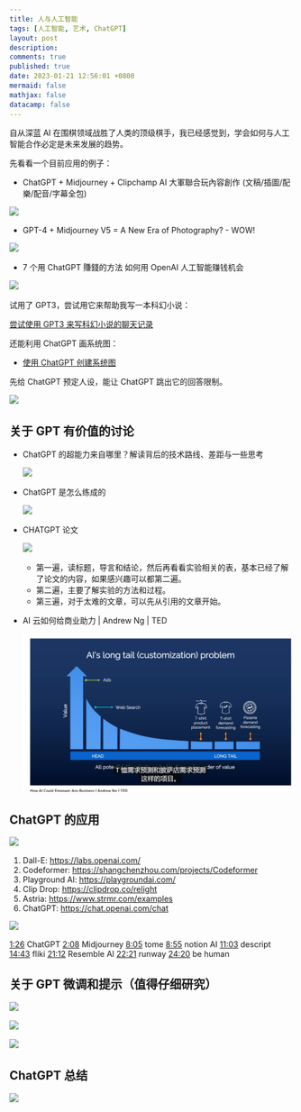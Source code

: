 ```yaml
---
title: 人与人工智能
tags: [人工智能, 艺术, ChatGPT]
layout: post
description:
comments: true
published: true
date: 2023-01-21 12:56:01 +0800
mermaid: false
mathjax: false
datacamp: false
---
```


自从深蓝 AI 在围棋领域战胜了人类的顶级棋手，我已经感觉到，学会如何与人工智能合作必定是未来发展的趋势。

先看看一个目前应用的例子：

- ChatGPT + Midjourney + Clipchamp AI 大軍聯合玩內容創作 (文稿/插圖/配樂/配音/字幕全包)

[![](https://img.youtube.com/vi/9T8Dn2cY_04/0.jpg)](https://www.youtube.com/watch?v=9T8Dn2cY_04)

- GPT-4 + Midjourney V5 = A New Era of Photography? - WOW!

[![](https://img.youtube.com/vi/Asg1e_IYzR8/0.jpg)](https://www.youtube.com/watch?v=Asg1e_IYzR8)

- 7 个用 ChatGPT 賺錢的方法 如何用 OpenAI 人工智能赚钱机会

[![](https://img.youtube.com/vi/nYi36vkQ20E/0.jpg)](https://www.youtube.com/watch?v=nYi36vkQ20E)

试用了 GPT3，尝试用它来帮助我写一本科幻小说：

[尝试使用 GPT3 来写科幻小说的聊天记录](https://sharegpt.com/c/HDLhv55)

还能利用 ChatGPT 画系统图：

- [使用 ChatGPT 创建系统图](https://aruva.medium.com/using-chatgpt-to-build-system-diagrams-part-i-69efc7603926)

先给 ChatGPT 预定人设，能让 ChatGPT 跳出它的回答限制。

[![](https://img.youtube.com/vi/gUE70FFgcUk/0.jpg)](https://www.youtube.com/watch?v=gUE70FFgcUk)

## 关于 GPT 有价值的讨论

- ChatGPT 的超能力来自哪里？解读背后的技术路线、差距与一些思考

  [![](https://img.youtube.com/vi/9DovhoPGyhc/0.jpg)](https://www.youtube.com/watch?v=9DovhoPGyhc)

- ChatGPT 是怎么练成的

  [![](https://img.youtube.com/vi/e0aKI2GGZNg/0.jpg)](https://www.youtube.com/watch?v=e0aKI2GGZNg)

- CHATGPT 论文

  [![](https://img.youtube.com/vi/txjl_Q4jCyQ/0.jpg)](https://www.youtube.com/watch?v=txjl_Q4jCyQ)

  - 第一遍，读标题，导言和结论，然后再看看实验相关的表，基本已经了解了论文的内容，如果感兴趣可以都第二遍。
  - 第二遍，主要了解实验的方法和过程。
  - 第三遍，对于太难的文章，可以先从引用的文章开始。

- AI 云如何给商业助力 | Andrew Ng | TED

  [![](../assets/images/2023-01-21-chatgpt-ai-art.markdown__20230305094152.png)](https://www.youtube.com/watch?v=reUZRyXxUs4)

## ChatGPT 的应用

[![](https://img.youtube.com/vi/CDOdSXEdm2g/0.jpg)](https://www.youtube.com/watch?v=CDOdSXEdm2g)

1. Dall-E: <https://labs.openai.com/>
2. Codeformer: <https://shangchenzhou.com/projects/Codeformer>
3. Playground AI: <https://playgroundai.com/>
4. Clip Drop: <https://clipdrop.co/relight>
5. Astria: <https://www.strmr.com/examples>
6. ChatGPT: <https://chat.openai.com/chat>

[![](https://img.youtube.com/vi/2LzhWyp48FY/0.jpg)](https://www.youtube.com/watch?v=2LzhWyp48FY)

[1:26](https://www.youtube.com/watch?v=2LzhWyp48FY&t=86s) ChatGPT
[2:08](https://www.youtube.com/watch?v=2LzhWyp48FY&t=128s) Midjourney
[8:05](https://www.youtube.com/watch?v=2LzhWyp48FY&t=485s) tome
[8:55](https://www.youtube.com/watch?v=2LzhWyp48FY&t=535s) notion AI
[11:03](https://www.youtube.com/watch?v=2LzhWyp48FY&t=663s) descript
[14:43](https://www.youtube.com/watch?v=2LzhWyp48FY&t=883s) fliki
[21:12](https://www.youtube.com/watch?v=2LzhWyp48FY&t=1272s) Resemble AI
[22:21](https://www.youtube.com/watch?v=2LzhWyp48FY&t=1341s) runway
[24:20](https://www.youtube.com/watch?v=2LzhWyp48FY&t=1460s) be human

## 关于 GPT 微调和提示（值得仔细研究）

[![](https://img.youtube.com/vi/F58vJcGgjt0/0.jpg)](https://www.youtube.com/watch?v=F58vJcGgjt0)

[![](https://img.youtube.com/vi/aZ_jXZvxyVg/0.jpg)](https://www.youtube.com/watch?v=aZ_jXZvxyVg)

[![](https://img.youtube.com/vi/HnzDaEiN_eg/0.jpg)](https://www.youtube.com/watch?v=HnzDaEiN_eg)

## ChatGPT 总结

[![](https://img.youtube.com/vi/zNRvAMJOfAI/0.jpg)](https://www.youtube.com/watch?v=zNRvAMJOfAI)
